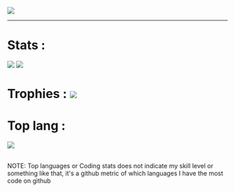 <a href="#"><img src="https://readme-typing-svg.herokuapp.com/?lines=Hey%20you%20!;%20I%20am%20Pacifiquem;%20A%20fullstack%20developer;Web%20and%20Mobile%20Expert;4%2B%20years%20of%20rich%20experience;Always%20learning%20new%20tech&font=Pacifico&center=true&width=650&height=120&color=84DCCF&vCenter=true&size=45%22"></a>
<hr>

<h1>Stats : </h1>
<span>
  <span><img src="https://github-readme-streak-stats.herokuapp.com?user=pacifiquem&theme=dark&date_format=M%20j%5B%2C%20Y%5D" /></span>
  <span><img src="https://github-readme-stats.vercel.app/api?username=pacifiquem&theme=dark" /></span>
</span>
<h1>Trophies : </span>
<span><img src="https://github-profile-trophy.vercel.app/?username=pacifiquem&theme=alduin&column=9"/></span>
<h1>Top lang : </h1>
<span><img src="https://github-readme-stats.vercel.app/api/top-langs/?username=pacifiquem&theme=dark&layout=compact" /></span><br><br>
<p>NOTE: Top languages or Coding stats does not indicate my skill level or something like that, it's a github metric of which languages I have the most code on github</p>
